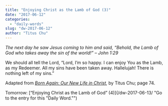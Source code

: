 ```yaml
---
title: "Enjoying Christ as the Lamb of God (3)"
date: "2017-06-12"
categories: 
  - "daily-words"
slug: "dw-2017-06-12"
author: "Titus Chu"
---
```


_The next day he saw Jesus coming to him and said, “Behold, the Lamb of God who takes away the sin of the world!”_ _– John 1:29_

We should all tell the Lord, “Lord, I’m so happy. I can enjoy You as the Lamb, as my Redeemer. All my sins have been taken away. Hallelujah! There is nothing left of my sins.”

Adapted from _[Born Again: Our New Life in Christ](/book-born-again/ "Go to the listing for this book.")_, by Titus Chu; page 74.

Tomorrow: [“Enjoying Christ as the Lamb of God” (4)](/dw-2017-06-13/ "Go to the entry for this "Daily Word."")
